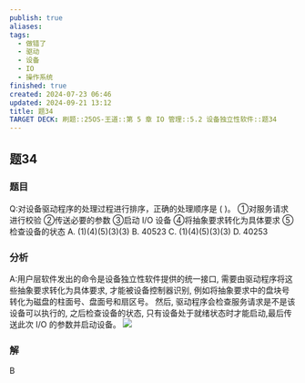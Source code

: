 ```yaml
---
publish: true
aliases: 
tags:
  - 做错了
  - 驱动
  - 设备
  - IO
  - 操作系统
finished: true
created: 2024-07-23 06:46
updated: 2024-09-21 13:12
title: 题34
TARGET DECK: 刷题::25OS-王道::第 5 章 IO 管理::5.2 设备独立性软件::题34
---
```


## 题34
### 题目
Q:对设备驱动程序的处理过程进行排序，正确的处理顺序是 ( )。
①对服务请求进行校验
②传送必要的参数
③启动 $\mathrm{I}/\mathrm{O}$ 设备 
④将抽象要求转化为具体要求
⑤检查设备的状态
A. (1)(4)(5)(3)(3) 
B. 40523 
C. (1)(4)(5)(3)(3) 
D. 40253
### 分析
A:用户层软件发出的命令是设备独立性软件提供的统一接口, 需要由驱动程序将这些抽象要求转化为具体要求, 才能被设备控制器识别, 例如将抽象要求中的盘块号转化为磁盘的柱面号、盘面号和扇区号。
然后, 驱动程序会检查服务请求是不是该设备可以执行的, 之后检查设备的状态, 只有设备处于就绪状态时才能启动,最后传送此次 I/O 的参数并启动设备。
![](https://img.hwenyi.tech/202408112126647.webp)
### 解
B
